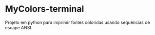 # MyColors-terminal
Projeto em python para imprimir fontes coloridas usando sequências de escape ANSI.
